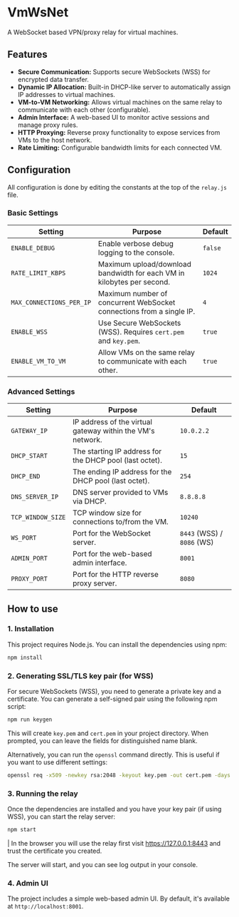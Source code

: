 # VmWsNet

A WebSocket based VPN/proxy relay for virtual machines.

## Features

- **Secure Communication:** Supports secure WebSockets (WSS) for encrypted data transfer.
- **Dynamic IP Allocation:** Built-in DHCP-like server to automatically assign IP addresses to virtual machines.
- **VM-to-VM Networking:** Allows virtual machines on the same relay to communicate with each other (configurable).
- **Admin Interface:** A web-based UI to monitor active sessions and manage proxy rules.
- **HTTP Proxying:** Reverse proxy functionality to expose services from VMs to the host network.
- **Rate Limiting:** Configurable bandwidth limits for each connected VM.

## Configuration

All configuration is done by editing the constants at the top of the `relay.js` file.

### Basic Settings

| Setting                  | Purpose                                                                | Default |
| ------------------------ | ---------------------------------------------------------------------- | ------- |
| `ENABLE_DEBUG`           | Enable verbose debug logging to the console.                           | `false` |
| `RATE_LIMIT_KBPS`        | Maximum upload/download bandwidth for each VM in kilobytes per second. | `1024`  |
| `MAX_CONNECTIONS_PER_IP` | Maximum number of concurrent WebSocket connections from a single IP.   | `4`     |
| `ENABLE_WSS`             | Use Secure WebSockets (WSS). Requires `cert.pem` and `key.pem`.        | `true`  |
| `ENABLE_VM_TO_VM`        | Allow VMs on the same relay to communicate with each other.            | `true`  |

### Advanced Settings

| Setting           | Purpose                                                    | Default                    |
| ----------------- | ---------------------------------------------------------- | -------------------------- |
| `GATEWAY_IP`      | IP address of the virtual gateway within the VM's network. | `10.0.2.2`                 |
| `DHCP_START`      | The starting IP address for the DHCP pool (last octet).    | `15`                       |
| `DHCP_END`        | The ending IP address for the DHCP pool (last octet).      | `254`                      |
| `DNS_SERVER_IP`   | DNS server provided to VMs via DHCP.                       | `8.8.8.8`                  |
| `TCP_WINDOW_SIZE` | TCP window size for connections to/from the VM.            | `10240`                    |
| `WS_PORT`         | Port for the WebSocket server.                             | `8443` (WSS) / `8086` (WS) |
| `ADMIN_PORT`      | Port for the web-based admin interface.                    | `8001`                     |
| `PROXY_PORT`      | Port for the HTTP reverse proxy server.                    | `8080`                     |

## How to use

### 1. Installation

This project requires Node.js. You can install the dependencies using npm:

```bash
npm install
```

### 2. Generating SSL/TLS key pair (for WSS)

For secure WebSockets (WSS), you need to generate a private key and a certificate. You can generate a self-signed pair using the following npm script:

```bash
npm run keygen
```

This will create `key.pem` and `cert.pem` in your project directory. When prompted, you can leave the fields for distinguished name blank.

Alternatively, you can run the `openssl` command directly. This is useful if you want to use different settings:

```bash
openssl req -x509 -newkey rsa:2048 -keyout key.pem -out cert.pem -days 365 -nodes
```

### 3. Running the relay

Once the dependencies are installed and you have your key pair (if using WSS), you can start the relay server:

```bash
npm start

```

| In the browser you will use the relay first visit <https://127.0.0.1:8443> and trust the certificate you created.

The server will start, and you can see log output in your console.

### 4. Admin UI

The project includes a simple web-based admin UI. By default, it's available at `http://localhost:8001`.

